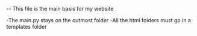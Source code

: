 -- This file is the main basis for my website

-The main.py stays on the outmost folder
-All the html folders must go in a templates folder
